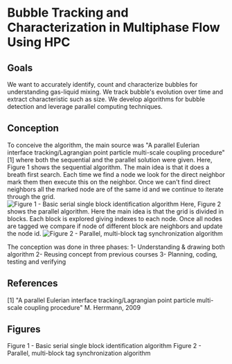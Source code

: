 ﻿# Bubble Tracking and Characterization in Multiphase Flow Using HPC

## Goals 

We want to accurately identify, count and characterize bubbles for understanding gas-liquid mixing. We track bubble's evolution over time and extract characteristic such as size. We develop algorithms for bubble detection and leverage parallel computing techniques. 

## Conception

To conceive the algorithm, the main source was "A parallel Eulerian interface tracking/Lagrangian point particle multi-scale coupling procedure" [1] where both the sequential and the parallel solution were given.
Here, Figure 1 shows the sequential algorithm. The main idea is that it does a breath first search. Each time we find a node we look for the direct neighbor mark them then execute this on the neighbor. Once we can't find direct neighbors all the marked node are of the same id and we continue to iterate through the grid. 
![Figure 1 - Basic serial single block identification algorithm](https://i.imgur.com/dALZYxE.png) 
Here, Figure 2 shows the parallel algorithm. 
Here the main idea is that the grid is divided in blocks. Each block is explored giving indexes to each node. Once all nodes are tagged we compare if node of different block are neighbors and update the node id.
![Figure 2 - Parallel, multi-block tag synchronization algorithm](https://i.imgur.com/8W6BvQj.png)

The conception was done in three phases:
1- Understanding & drawing both algorithm
2- Reusing concept from previous courses 
3- Planning, coding, testing and verifying



## References 
[1] "A parallel Eulerian interface tracking/Lagrangian point particle multi-scale coupling procedure" M. Herrmann, 2009 

## Figures
Figure 1 - Basic serial single block identification algorithm
Figure 2 - Parallel, multi-block tag synchronization algorithm


